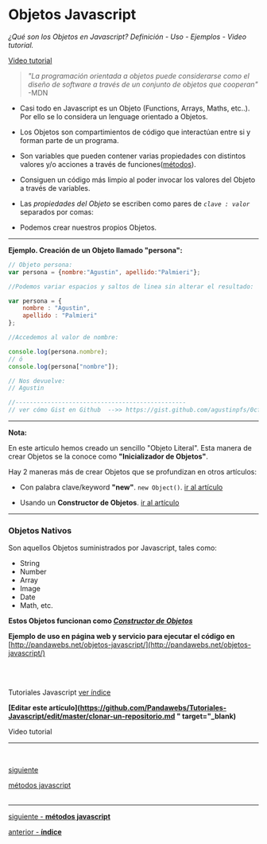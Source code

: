 # Objetos Javascript
*¿Qué son los Objetos en Javascript? Definición - Uso - Ejemplos - Video tutorial.*

[Video tutorial](https://youtube.com)

> *"La programación orientada a objetos puede considerarse como el diseño de software a través de un conjunto de objetos que cooperan"* -MDN

- Casi todo en Javascript es un Objeto (Functions, Arrays, Maths, etc..). Por ello se lo considera un lenguage orientado a Objetos.

- Los Objetos son compartimientos de código que interactúan entre si y forman parte de un programa.

- Son variables que pueden contener varias propiedades con distintos valores y/o acciones a través de funciones([métodos](#)).

- Consiguen un código más limpio al poder invocar los valores del Objeto a través de variables.

- Las *propiedades del Objeto* se escriben como pares de *```clave : valor```* separados por comas:

- Podemos crear nuestros propios Objetos.

<hr>

**Ejemplo. Creación de un Objeto llamado "persona":**

```js
// Objeto persona:
var persona = {nombre:"Agustin", apellido:"Palmieri"};

//Podemos variar espacios y saltos de linea sin alterar el resultado:

var persona = {
    nombre : "Agustin",
    apellido : "Palmieri"
};

//Accedemos al valor de nombre:

console.log(persona.nombre); 
// ó
console.log(persona["nombre"]); 

// Nos devuelve:
// Agustin

//------------------------------------------------
// ver cómo Gist en Github  -->> https://gist.github.com/agustinpfs/0cf16fa98029aafb59e5314f61e7233c
``` 

<!-- CÓDIGO DE LA CONSOLA PARA SER EJECUTADO DISPONIBLE EN WEB http://pandawebs.net/objetos-javascript/ 

var persona = {  
    nombre : "Agustin",
    apellido : "Palmieri"
};
console.log(persona.nombre); 
-->

<!-- CÓDIGO DEL EJEMPLO EN PÁGINA WEB 
(ejecutar en web)
http://pandawebs.net/objetos-javascript/

<!DOCTYPE html>
<html>
  <body>
  
    <button onclick="Mifuncion()">
      Mi nombre y apellido ¡click aquí!!
    </button>
    <p id="demo"></p>
    
    <script>
      var persona = {
        nombre: "Agustin",
        apellido: "Palmieri"
      };

      function Mifuncion() {
        document.getElementById("demo").innerHTML =
          " Mi nombre es " +
          persona.nombre + " y mi apellido " + persona.apellido;
      }

    </script>
    
  </body>
</html> -->


<hr>

**Nota:**

En este articulo hemos creado un sencillo "Objeto Literal". Esta manera de crear Objetos se la conoce como **"Inicializador de Objetos"**.

Hay 2 maneras más de crear Objetos que se profundizan en otros artículos:

* Con palabra clave/keyword **"new"**. `new Object()`. [ir al artículo](#)

* Usando un **Constructor de Objetos**. [ir al artículo](#)

<hr>

### Objetos Nativos

Son aquellos Objetos suministrados por Javascript, tales como:

- String
- Number
- Array
- Image
- Date
- Math, etc.

**Estos Objetos funcionan como [*Constructor de Objetos*](http://pandawebs.net/constructor-de-objetos-javascript/)**


**Ejemplo de uso en página web y servicio para ejecutar el código en** [http://pandawebs.net/objetos-javascript/](http://pandawebs.net/objetos-javascript/)

<br>
<!--            FIRMAR COMO COLABORADOR           -->

<!-- <hr>
###Colaboradores

[TU NOMBRE](TU LINK) 

-->
<br>

<!-- Inicio links índice y github -->

<span class="link-to-index-git">Tutoriales Javascript [ ver índice](https://github.com/Pandawebs/Tutoriales-Javascript/blob/master/README.md)</span>

<strong class="link-to-github">[Editar este artículo](https://github.com/Pandawebs/Tutoriales-Javascript/edit/master/clonar-un-repositorio.md " target="_blank)</strong>

<!-- Fin links índice y github -->

<a class="post-content-button">Video tutorial</a>
<hr>
<div class="post-content_next">
  <div style="visibility: hidden" class="post-content_next-left">
    <a href=""></a>
    <i>.</i>
  </div>
  <a href="http://pandawebs.net/metodos-javascript">
  <div class="post-content_next-right">
    <p>siguiente</p>
    <span>métodos javascript</span></a>
  </div>
</div>
<br>

<hr>

[siguiente - **métodos javascript**](https://github.com/Pandawebs/Tutoriales-Javascript/blob/master/instalacion-y-configuracion-de-git.md) 

[anterior - **índice**](https://github.com/Pandawebs/Tutoriales-Javascript/blob/master/README.md) 

